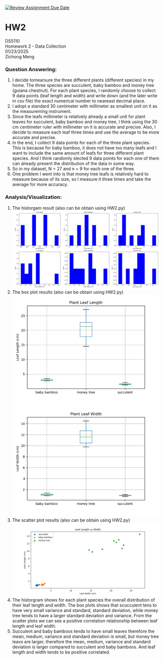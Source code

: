 [![Review Assignment Due Date](https://classroom.github.com/assets/deadline-readme-button-22041afd0340ce965d47ae6ef1cefeee28c7c493a6346c4f15d667ab976d596c.svg)](https://classroom.github.com/a/AV-xh9XP)
# HW2
DS5110  
Homework 2 - Data Collection  
01/23/2025  
Zichong Meng  
### Question Answering:
1. I decide tomearsure the three different plants (different species) in my home. The three species are succulent, baby bamboo and money tree (guiana chestnut). For each plant species, I randomly choose to collect 9 data points (leaf length and width) and write down (and the later write in csv file) the exact numerical number to neareast decimal place.
2. I adopt a standard 30 centimeter with millimeter as smallest unit on it as the measureming instrument.
3. Since the leafs millimeter is relatively already a small unit for plant leaves for succulent, baby bamboo and money tree, I think using the 30 cm centimeter ruler with millimeter on it is accurate and precise. Also, I decide to measure each leaf three times and use the average to be more accurate and precise.
4. In the end, I collect 9 data points for each of the three plant species. This is because for baby bamboo, it does not have too many leafs and I want to include the same amount of leafs for three different plant species. And I think randomly slected 9 data points for each one of them can already present the distribution of the data in some way.
5. So in my dataset, N = 27 and n = 9 for each one of the three.
6. One problem I went into is that money tree leafs is relatively hard to measure because of its size, so I measure it three times and take the average for more accuracy.  
### Analysis/Visualization:
1. The historgam result (also can be obtain using HW2.py)![](./histogram.png)
2. The box plot results (also can be obtain using HW2.py)![](./boxplot1.png)![](./boxplot2.png)
3. The scatter plot results (also can be obtain using HW2.py)![](./scatterplot.png)
4. The historgram shows for each plant species the overall distribution of their leaf length and width. The box plots shows that scucculent tens to have very small variance and standard, standard deviation, while money tree tends to have a larger standard deviation and variance. From the scatter plots we can see a positive correlation relationship between leaf length and leaf width.
5. Succulent and baby bamboos tends to have small leaves therefore the mean, medium, variance and standard deviation is small, but money tree leavs are larger, therefore the mean, medium, variance and standard deviation is larger compared to succulent and baby bamboos. And leaf length and width tends to be positive correlated.
